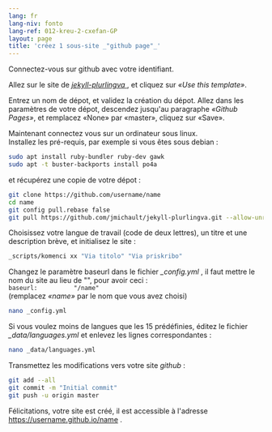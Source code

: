 ```yaml
---
lang: fr
lang-niv: fonto
lang-ref: 012-kreu-2-cxefan-GP
layout: page
title: 'créez 1 sous-site _"github page"_'
---
```


Connectez-vous sur github avec votre identifiant.  

Allez sur le site de [ _jekyll-plurlingva_ ](https://github.com/jmichault/jekyll-plurlingva), et cliquez sur _«Use this template»_.

Entrez un nom de dépot, et validez la création du dépot.
Allez dans les paramètres de votre dépot, descendez jusqu'au paragraphe _«Github Pages»_, et remplacez «None» par «master», cliquez sur «Save».

Maintenant connectez vous sur un ordinateur sous linux.  
Installez les pré-requis, par exemple si vous êtes sous debian :
```bash
sudo apt install ruby-bundler ruby-dev gawk
sudo apt -t buster-backports install po4a
```

et récupérez une copie de votre dépot :
```bash
git clone https://github.com/username/name
cd name
git config pull.rebase false
git pull https://github.com/jmichault/jekyll-plurlingva.git --allow-unrelated-histories
```

Choisissez votre langue de travail (code de deux lettres), un titre et une description brève, et initialisez le site :
```bash
_scripts/komenci xx "Via titolo" "Via priskribo"
```

Changez le paramètre baseurl dans le fichier _\_config.yml_ , il faut mettre le nom du site au lieu de "", pour avoir ceci :  
    `baseurl:          "/name"`  
    (remplacez _«name»_ par le nom que vous avez choisi)
```bash
nano _config.yml
```

Si vous voulez moins de langues que les 15 prédéfinies, éditez le fichier _\_data/languages.yml_ et enlevez les lignes correspondantes :
```bash
nano _data/languages.yml
```

Transmettez les modifications vers votre site _github_ :
```bash
git add --all
git commit -m "Initial commit"
git push -u origin master
```

Félicitations, votre site est créé, il est accessible à l'adresse https://username.github.io/name .

